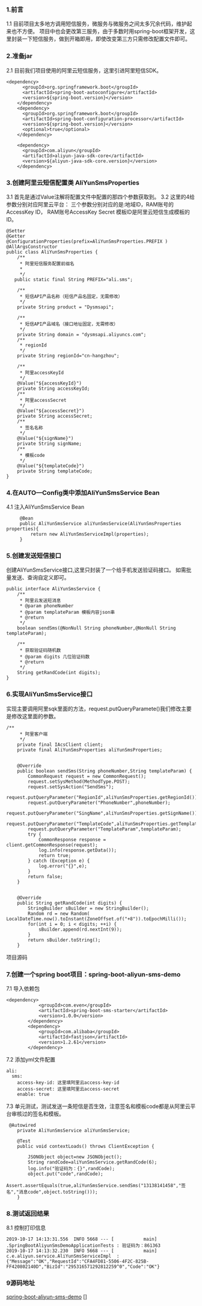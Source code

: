### 1.前言
1.1 目前项目太多地方调用短信服务，微服务与微服务之间太多冗余代码，维护起来也不方便。
项目中也会更改第三服务，由于多数时用spring-boot框架开发，这里封装一下短信服务，做到开箱即用，即使改变第三方只需修改配置文件即可。
### 2.准备jar
2.1 目前我们项目使用的阿里云短信服务，这里引进阿里短信SDK。
```$xslt
<dependency>
      <groupId>org.springframework.boot</groupId>
      <artifactId>spring-boot-autoconfigure</artifactId>
      <version>${spring-boot.version}</version>
    </dependency>
    <dependency>
      <groupId>org.springframework.boot</groupId>
      <artifactId>spring-boot-configuration-processor</artifactId>
      <version>${spring-boot.version}</version>
      <optional>true</optional>
    </dependency>

    <dependency>
      <groupId>com.aliyun</groupId>
      <artifactId>aliyun-java-sdk-core</artifactId>
      <version>${aliyun-java-sdk-core.version}</version>
    </dependency>
```
### 3.创建阿里云短信配置类 AliYunSmsProperties
3.1 首先是通过Value注解将配置文件中配置的那四个参数获取到。
3.2 这里的4给参数分别对应阿里云平台：
三个参数分别对应的是:地域ID，RAM账号的AccessKey ID， RAM账号AccessKey Secret
模板ID是阿里云短信生成模板的ID。
```$xslt
@Setter
@Getter
@ConfigurationProperties(prefix=AliYunSmsProperties.PREFIX )
@AllArgsConstructor
public class AliYunSmsProperties {
    /**
     * 阿里短信服务配置前缀名
     *
     */
   public static final String PREFIX="ali.sms";

    /**
     * 短信API产品名称（短信产品名固定，无需修改）
     */
    private String product = "Dysmsapi";

    /**
     * 短信API产品域名（接口地址固定，无需修改）
     */
    private String domain = "dysmsapi.aliyuncs.com";
    /**
     * regionId
     */
    private String regionId="cn-hangzhou";

    /**
     * 阿里accessKeyId
     */
    @Value("${accessKeyId}")
    private String accessKeyId;
    /**
     * 阿里accessSecret
     */
    @Value("${accessSecret}")
    private String accessSecret;
    /**
     * 签名名称
     */
    @Value("${signName}")
    private String signName;
    /**
     * 模板code
     */
    @Value("${templateCode}")
    private String templateCode;
}
```
### 4.在AUTO—Config类中添加AliYunSmsService Bean
4.1 注入AliYunSmsService Bean
```$xslt
     @Bean
     public AliYunSmsService aliYunSmsService(AliYunSmsProperties properties){
         return new AliYunSmsServiceImpl(properties);
     }
```
### 5.创建发送短信接口
创建AliYunSmsService接口,这里只封装了一个给手机发送验证码接口。
如需批量发送、查询自定义即可。
```$xslt
public interface AliYunSmsService {
    /**
     * 阿里云发送短消息
     * @param phoneNumber
     * @param templateParam 模板内容json串
     * @return
     */
    boolean sendSms(@NonNull String phoneNumber,@NonNull String templateParam);

    /**
     * 获取验证码随机数
     * @param digits 几位验证码数
     * @return
     */
    String getRandCode(int digits);
}

```
### 6.实现AliYunSmsService接口
实现主要调用阿里sqk里面的方法，request.putQueryParamete()我们修改主要是修改这里面的参数。
```
/**
     * 阿里客户端
     */
    private final IAcsClient client;
    private final AliYunSmsProperties aliYunSmsProperties;


    @Override
    public boolean sendSms(String phoneNumber,String templateParam) {
        CommonRequest request = new CommonRequest();
        request.setSysMethod(MethodType.POST);
        request.setSysAction("SendSms");
        request.putQueryParameter("RegionId",aliYunSmsProperties.getRegionId());
        request.putQueryParameter("PhoneNumber",phoneNumber);
        request.putQueryParameter("SingName",aliYunSmsProperties.getSignName());
        request.putQueryParameter("TemplateCode",aliYunSmsProperties.getTemplateCode());
        request.putQueryParameter("TemplateParam",templateParam);
        try {
            CommonResponse response = client.getCommonResponse(request);
            log.info(response.getData());
            return true;
        } catch (Exception e) {
            log.error("{}",e);
        }
        return false;
    }


    @Override
    public String getRandCode(int digits) {
        StringBuilder sBuilder = new StringBuilder();
        Random rd = new Random( LocalDateTime.now().toInstant(ZoneOffset.of("+8")).toEpochMilli());
        for(int i = 0; i < digits; ++i) {
            sBuilder.append(rd.nextInt(9));
        }
        return sBuilder.toString();
    }
```
项目源码
### 7.创建一个spring boot项目：spring-boot-aliyun-sms-demo
7.1 导入依赖包
```
<dependency>
            <groupId>com.even</groupId>
            <artifactId>spring-boot-sms-starter</artifactId>
            <version>1.0.0</version>
        </dependency>
        <dependency>
            <groupId>com.alibaba</groupId>
            <artifactId>fastjson</artifactId>
            <version>1.2.61</version>
        </dependency>
```
7.2 添加yml文件配置
```
ali:
  sms:
    access-key-id: 这里填阿里云access-key-id
    access-secret: 这里填阿里云access-secret
    enable: true
```
7.3 单元测试，测试发送一条短信是否生效，注意签名和模板code都是从阿里云平台审核过的签名和模板。
```
 @Autowired
    private AliYunSmsService aliYunSmsService;

    @Test
    public void contextLoads() throws ClientException {

        JSONObject object=new JSONObject();
        String randCode=aliYunSmsService.getRandCode(6);
        log.info("验证码为：{}",randCode);
        object.put("code",randCode);
        Assert.assertEquals(true,aliYunSmsService.sendSms("13138141458","签名","消息code",object.toString()));
    }
```
### 8.测试返回结果
8.1 控制打印信息
```$xslt
2019-10-17 14:13:31.556  INFO 5668 --- [           main] .SpringBootAliyunSmsDemoApplicationTests : 验证码为：861363
2019-10-17 14:13:32.230  INFO 5668 --- [           main] c.e.aliyun.service.AliYunSmsServiceImpl  : {"Message":"OK","RequestId":"CFA4FD81-5506-4F2C-825B-FF420802140D","BizId":"295316571292812259^0","Code":"OK"}
```
### 9源码地址
[spring-boot-aliyun-sms-demo](https://github.com/Even521/spring-boot-sample/tree/master/spring-boot-demo/spring-boot-aliyun-sms-demo)
[]
